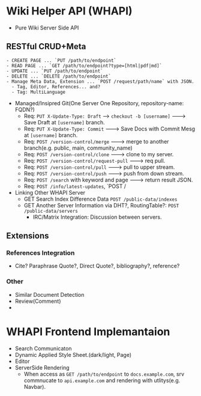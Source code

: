 # Wiki Helper API (WHAPI)
  
  - Pure Wiki Server Side API
  
## RESTful CRUD+Meta
    - CREATE PAGE ... `PUT /path/to/endpoint`
    - READ PAGE ... `GET /path/to/endpoint?type=[html|pdf|md]`
    - UPDATE ... `PUT /path/to/endpoint`
    - DELETE ... `DELETE /path/to/endpoint`
    - Manage Meta Data, Extension ... `POST /request/path/name` with JSON.
      - Tag, Editor, References... and?
      - Tag: MultiLanguage
    
  - Managed/Insipred Git(One Server One Repository, repository-name: FQDN?)
    - Req: `PUT X-Update-Type: Draft` --> `checkout -b [username]` ---> Save Draft at `[username]` branch.
    - Req: `PUT X-Update-Type: Commit` ---> Save Docs with Commit Mesg at `[username]` branch.
    - Req: `POST /version-control/merge` ---> merge to another branch(e.g. public, main, community_name)
    - Req: `POST /version-control/clone` ---> clone to my server.
    - Req: `POST /version-control/request-pull` ---> req pull.
    - Req: `POST /version-control/pull` ---> pull to upper stream.
    - Req: `POST /version-control/push` ---> push from down stream.
    - Req: `POST /search` with keyword and page ---> return result JSON.
    - Req: `POST /info/latest-updates`, `POST /
  - Linking Other WHAPI Server
    - GET Search Index Difference Data `POST /public-data/indexes`
    - GET Another Server Information via DHT?, RoutingTable?:  `POST /public-data/servers`
      - IRC/Matrix Integration: Discussion between servers.

## Extensions

### References Integration

- Cite? Paraphrase Quote?, Direct Quote?, bibliography?, reference?

### Other

- Similar Document Detection
- Review(Comment)
- 


# WHAPI Frontend Implemantaion
  
  - Search Communicaton
  - Dynamic Applied Style Sheet.(dark/light, Page)
  - Editor
  - ServerSide Rendering
    - When access as `GET /path/to/endpoint` to `docs.example.com`, srv commnucate to `api.example.com` and rendering with utlitys(e.g. Navbar).
